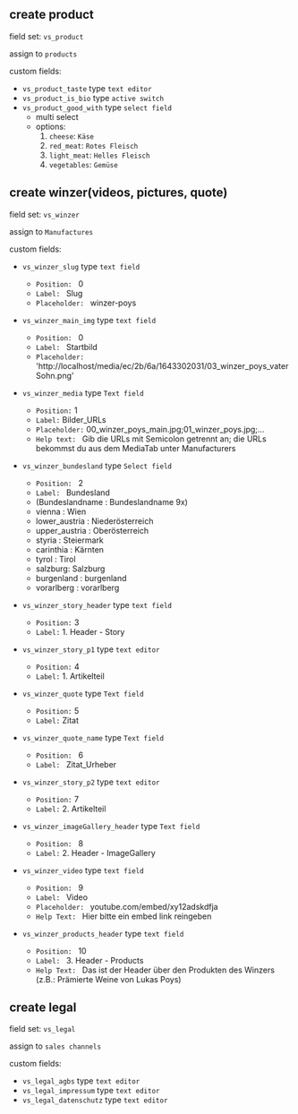 ## create product
field set: ``vs_product``

assign to ``products``

custom fields:
* ``vs_product_taste`` type ``text editor``
* ``vs_product_is_bio`` type ``active switch``
* ``vs_product_good_with`` type ``select field``
    * multi select
    * options:
        1. ``cheese``: ``Käse``
        2. ``red_meat``: ``Rotes Fleisch``
        2. ``light_meat``: ``Helles Fleisch``
        2. ``vegetables``: ``Gemüse``

## create winzer(videos, pictures, quote)
field set: ``vs_winzer``

assign to ``Manufactures``

custom fields:
* ``vs_winzer_slug`` type ``text field``
  * ``Position: `` 0
  * ``Label: `` Slug
  * ``Placeholder: `` winzer-poys

* ``vs_winzer_main_img`` type ``text field``
  * ``Position: `` 0
  * ``Label: `` Startbild
  * ``Placeholder: `` 'http://localhost/media/ec/2b/6a/1643302031/03_winzer_poys_vaterSohn.png'


* ``vs_winzer_media`` type ``Text field``
  * ``Position:``  1
  * ``Label:``     Bilder_URLs
  * ``Placeholder:`` 00_winzer_poys_main.jpg;01_winzer_poys.jpg;...
  * ``Help text: `` Gib die URLs mit Semicolon getrennt an; die URLs bekommst du aus dem MediaTab unter Manufacturers
  

* ``vs_winzer_bundesland`` type ``Select field``
  * ``Position: `` 2
  * ``Label: `` Bundesland
  * (Bundeslandname : Bundeslandname 9x)
  * vienna : Wien
  * lower_austria : Niederösterreich
  * upper_austria : Oberösterreich
  * styria : Steiermark
  * carinthia : Kärnten
  * tyrol : Tirol
  * salzburg: Salzburg
  * burgenland : burgenland
  * vorarlberg : vorarlberg


* ``vs_winzer_story_header`` type ``text field``
    * ``Position:``  3
    * ``Label:``     1. Header - Story


* ``vs_winzer_story_p1`` type ``text editor``
    * ``Position:``  4
    * ``Label:``     1. Artikelteil
   

* ``vs_winzer_quote`` type ``Text field``
    * ``Position:`` 5     
    * ``Label:`` Zitat       
    

* ``vs_winzer_quote_name`` type ``Text field``
    * ``Position: `` 6
    * ``Label: `` Zitat_Urheber


* ``vs_winzer_story_p2`` type ``text editor``
    * ``Position:``  7
    * ``Label:``     2. Artikelteil


* ``vs_winzer_imageGallery_header`` type ``Text field``
  * ``Position: `` 8
  * ``Label:`` 2. Header - ImageGallery

* ``vs_winzer_video`` type ``text field``
  * ``Position: `` 9
  * ``Label: `` Video
  * ``Placeholder: `` youtube.com/embed/xy12adskdfja
  * ``Help Text: `` Hier bitte ein embed link reingeben

* ``vs_winzer_products_header`` type ``text field``
    * ``Position: `` 10
    * ``Label: `` 3. Header - Products
    * ``Help Text: `` Das ist der Header über den Produkten des Winzers (z.B.: Prämierte Weine von Lukas Poys)

## create legal
field set: ``vs_legal``

assign to ``sales channels``

custom fields:
* ``vs_legal_agbs`` type ``text editor``
* ``vs_legal_impressum`` type ``text editor``
* ``vs_legal_datenschutz`` type ``text editor``

